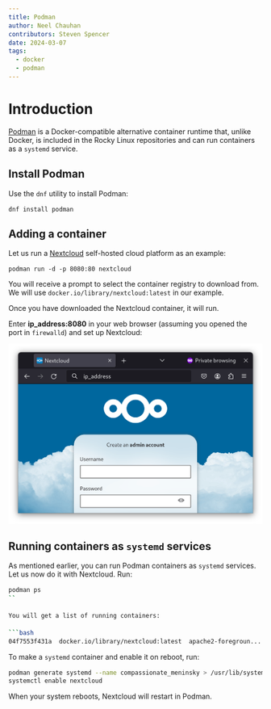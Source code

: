 ```yaml
---
title: Podman
author: Neel Chauhan
contributors: Steven Spencer
date: 2024-03-07
tags:
  - docker
  - podman
---
```


# Introduction

[Podman](https://podman.io/) is a Docker-compatible alternative container runtime that, unlike Docker, is included in the Rocky Linux repositories and can run containers as a `systemd` service.

## Install Podman

Use the `dnf` utility to install Podman:

```
dnf install podman
```

## Adding a container

Let us run a [Nextcloud](https://nextcloud.com/) self-hosted cloud platform as an example:

```
podman run -d -p 8080:80 nextcloud
```

You will receive a prompt to select the container registry to download from. We will use `docker.io/library/nextcloud:latest` in our example.

Once you have downloaded the Nextcloud container, it will run.

Enter **ip_address:8080** in your web browser (assuming you opened the port in `firewalld`) and set up Nextcloud:

![Nextcloud in container](../images/podman_nextcloud.png)

## Running containers as `systemd` services

As mentioned earlier, you can run Podman containers as `systemd` services. Let us now do it with Nextcloud. Run:

```bash
podman ps
``

You will get a list of running containers:

```bash
04f7553f431a  docker.io/library/nextcloud:latest  apache2-foregroun...  5 minutes ago  Up 5 minutes  0.0.0.0:8080->80/tcp  compassionate_meninsky
```

To make a `systemd` container and enable it on reboot, run:

```bash
podman generate systemd --name compassionate_meninsky > /usr/lib/systemd/system/nextcloud.service
systemctl enable nextcloud
```

When your system reboots, Nextcloud will restart in Podman.
